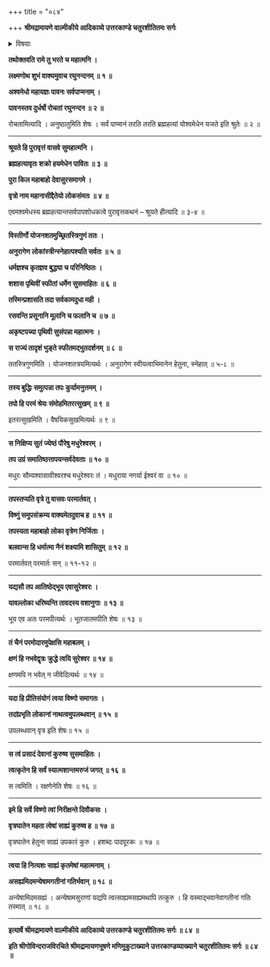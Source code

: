 +++
title = "०८४"

+++
**श्रीमद्रामायणे वाल्मीकीये आदिकाव्ये उत्तरकाण्डे चतुरशीतितमः सर्गः**


<details><summary>विषयाः</summary>

लक्ष्मणेन रामंप्रत्यश्वमेधस्यसर्वार्थसाधकत्वोक्त्त्या तन्त्ररुच्युत्पादनाय वृत्रवधाख्यान -प्रस्तावः ॥ १ ॥ चिरंधर्मेणराज्यंकृतव तावृत्रेण राज्येपुत्राभिषेचनपूर्वकंवनेतपश्चरणम् ॥ २ ॥ तत्तपश्चरणसंत्रस्तेनेन्द्रेण श्रीविष्णुमेय वृत्रवधप्रार्थना ॥ ३ ॥
</details>


**तथोक्तवति रामे तु भरते च महात्मनि ।**

**लक्ष्मणोथ शुभं वाक्यमुवाच रघुनन्दनम् ॥ १ ॥**

**अश्वमेधो महायज्ञः पावनः सर्वपाप्मनाम् ।**

**पावनस्तव दुर्धर्षो रोचतां रघुनन्दन ॥ २ ॥**

रोचतामित्यादि । अनुष्ठातुमिति शेषः । सर्वं पाप्मानं तरति तरति ब्रह्महत्यां योश्वमेधेन यजते इति श्रुतेः ॥ २ ॥

****

**श्रूयते हि पुरावृत्तं वासवे सुमहात्मनि ।**

**ब्रह्महत्यावृतः शक्रो हयमेधेन पावितः ॥ ३ ॥**

**पुरा किल महाबाहो देवासुरसमागमे ।**

**वृत्रो नाम महानासीद्दैतेयो लोकसंमतः ॥ ४ ॥**

एवमश्वमेधस्य ब्रह्महत्यान्तसर्वपापशोधकत्वे पुरावृत्तकथनं – श्रूयते हीत्यादि ॥ ३-४ ॥

****

**विस्तीर्णो योजनशतमुच्छ्रितस्त्रिगुणं ततः ।**

**अनुरागेण लोकांस्त्रीन्स्नेहात्पश्यति सर्वतः ॥ ५ ॥**

**धर्मज्ञश्च कृतज्ञव बुद्ध्या च परिनिष्ठितः ।**

**शशास पृथिवीं स्फीतां धर्मेण सुसमाहितः ॥ ६ ॥**

**तस्मिन्प्रशासति तदा सर्वकामदुधा मही ।**

**रसवन्ति प्रसूनानि मूलानि च फलानि च ॥ ७ ॥**

**अकृष्टपच्या पृथिवी सुसंपन्ना महात्मनः ।**

**स राज्यं तादृशं भुङ्ते स्फीतमद्भुतदर्शनम् ॥ ८ ॥**

ततस्त्रिगुणमिति । योजनशतत्रयमित्यर्थः । अनुरागेण स्वीयत्वाभिमानेन हेतुना, स्नेहात् ॥ ५-८ ॥

****

**तस्य बुद्धिः समुत्पन्ना तपः कुर्यामनुत्तमम् ।**

**तपो हि परमं श्रेयः संमोहमितरत्सुखम् ॥ ९ ॥**

इतरत्सुखमिति । वैषयिकसुखमित्यर्थः ॥ ९ ॥

****

**स निक्षिप्य सुतं ज्येष्ठं पौरेषु मधुरेश्वरम् ।**

**तप उग्रं समातिष्ठत्तापयन्सर्वदेवताः ॥ १० ॥**

मधुरः सौम्यश्वासावीश्वरश्च मधुरेश्वरः तं । मधुराया नगर्या ईश्वरं वा ॥ १० ॥

****

**तपस्तप्यति वृत्रे तु वासवः परमार्तवत् ।**

**विष्णुं समुपसंक्रम्य वाक्यमेतदुवाच ह ॥ ११ ॥**

**तपस्यता महाबाहो लोका वृत्रेण निर्जिताः ।**

**बलवान्स हि धर्मात्मा नैनं शक्ष्यामि शासितुम् ॥ १२ ॥**

परमार्तवत् परमार्तः सन् ॥ ११-१२ ॥

****

**यद्यसौ तप आतिष्ठेद्भूय एवासुरेश्वरः ।**

**यावल्लोका धरिष्यन्ति तावदस्य वशानुगाः ॥ १३ ॥**

भूय एव अतः परमपीत्यर्थः । भूतजातमपीति शेषः ॥ १३ ॥

****

**तं चैनं परमोदारमुपेक्षसि महाबलम् ।**

**क्षणं हि नभवेद्वृत्रः क्रुद्धे त्वयि सुरेश्वर ॥ १४ ॥**

क्षणमपि न भवेत् न जीवेदित्यर्थः ॥ १४ ॥

****

**यदा हि प्रीतिसंयोगं त्वया विष्णो समागतः ।**

**तदांप्रभृति लोकानां नाथत्वमुपलब्धवान् ॥ १५ ॥**

उपलब्धवान् वृत्र इति शेषः॥ १५ ॥

****

**स त्वं प्रसादं देवानां कुरुष्व सुसमाहितः ।**

**त्वत्कृतेन हि सर्वं स्यात्मशान्तमरुजं जगत् ॥ १६ ॥**

स त्वमिति । रक्षणेनेति शेषः ॥ १६ ॥

****

**इमे हि सर्वे विष्णो त्वां निरीक्षन्ते दिवौकसः ।**

**वृत्रघातेन महता त्वेषां साह्यं कुरुष्व ह ॥ १७ ॥**

वृत्रघातेन हेतुना साह्यं उपकारं कुरु । हशब्दः पादपूरकः ॥ १७ ॥

****

**त्वया हि नित्यशः साह्यं कृतमेषां महात्मनाम् ।**

**असह्यमिदमन्येषामगतीनां गतिर्भवान् ॥ १८ ॥**

अन्येषामिदमसह्यं । अन्येषामसुराणां यद्यपि त्वत्साह्यमसह्यमथापि तत्कुरु । हि यस्माद्भवानेवागतीनां गतिः तस्मात् ॥ १८ ॥

****

**इत्यार्षे श्रीमद्रामायणे वाल्मीकीये आदिकाव्ये उत्तरकाण्डे चतुरशीतितमः सर्गः ॥ ८४ ॥**

**इति श्रीगोविन्दराजविरचिते श्रीमद्रामायणभूषणे मणिमुकुटाख्याने उत्तरकाण्डव्याख्याने चतुरशीतितमः सर्गः ॥ ८४ ॥**

